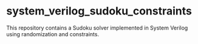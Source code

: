 # system_verilog_sudoku_constraints
This repository contains a Sudoku solver implemented in System Verilog using randomization and constraints.
